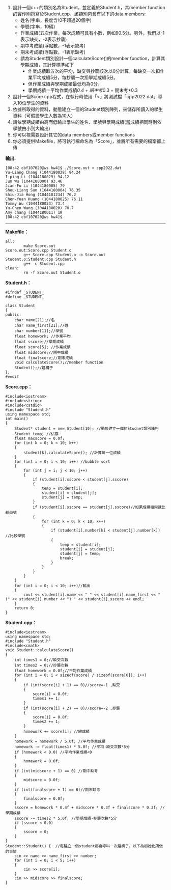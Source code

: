 1. 設計一個c++的類別名為Student，並定義於Student.h，其member function的實作則撰寫於Student.cpp，該類別包含有以下的data members:
    - 姓名(字串，長度含\0不超過20個字)
    - 學號(字串，10碼)
    - 作業成績(五次作業，每次成積可具有小數，例如90.5分。另外，我們以-1表示缺交，-2表示抄襲)
    - 期中考成績(浮點數，-1表示缺考)
    - 期末考成績(浮點數，-1表示缺考)
    - 請為Student類別設計一個calculateScore()的member function，計算其學期成績，其計算標準如下
        - 作業成績取五次的平均，缺交與抄襲該次以0分計算，每缺交一次扣作業平均成績5分，每抄襲一次扣學期成績5分。
        - 但作業成績與學期成績最低均為0分。
        - 學期成績＝平均作業成績*0.4 + 期中考*0.3 + 期末考*0.3
2. 設計一個Score.cpp程式，在執行時使用「<」將測試檔「cpp2022.dat」導入10位學生的資料
3. 依據所取得的資料，動態建立一個的Studnet類別陣列，來儲存所讀入的學生資料（可假設學生人數為10人）
4. 請依學期成績由高而低輸出學生的姓名、學號與學期成績(當成績相同時則依學號由小到大輸出)
5. 你可以視需要設計其它的data members或member functions
6. 你必須提供Makefile，將可執行檔命名為「Score」，並將所有需要的檔案都上傳

**輸出:**
```
[00:42 cbf107020@ws hw4]$ ./Score.out < cpp2022.dat
Yu-Liang Chang (1044180028) 94.24
I-ping Li (1044180029) 94.12
Jun Wu (1044180000) 93.46
Jian-Fu Li (1044180005) 79
Shou-Liang Sun (1044180004) 76.35
Shiu-Jia Hong (1044181234) 76.2
Chen-Yuan Huang (1044180025) 76.11
Tommy Wu (1044180033) 73.4
Yu-Chen Wang (1044180020) 70.7
Amy Chang (1044180011) 19
[00:42 cbf107020@ws hw4]$
```
----

**Makefile：**
```
all:
        make Score.out
Score.out:Score.cpp Student.o
        g++ Score.cpp Student.o -o Score.out
Student.o:Student.cpp Student.h
        g++ -c Student.cpp
clean:
        rm -f Score.out Student.o
```

**Student.h：**
```
#ifndef _STUDENT_
#define _STUDENT_

class Student
{
public:
    char name[21];//名
    char name_first[21];//姓
    char number[11];//學號
    float homework; //作業平均
    float sscore;//學期成績
    float score[5]; //作業成績
    float midscore;//期中成績
    float finalscore;//期末成績
    void calculateScore();//member function
    Student();//建構子
};
#endif
```

**Score.cpp：**
```
#include<iostream>
#include<string>
#include<cstdio>
#include "Student.h"
using namespace std;
int main()
{
    Student* student = new Student[10]; //動態建立一個的Studnet類別陣列
    Student temp; //佔存
    float maxscore = 0.0f;
    for (int k = 0; k < 10; k++)
    {
        student[k].calculateScore(); //計算每一位成績
    }
    for (int i = 0; i < 10; i++) //bubble sort
    {
        for (int j = i; j < 10; j++)
        {
            if (student[i].sscore < student[j].sscore)
            {
                temp = student[i];
                student[i] = student[j];
                student[j] = temp;
            }
            if (student[i].sscore == student[j].sscore)//如果成績相同就比較學號
            {
                for (int k = 0; k < 10; k++)
                {
                    if (student[i].number[k] < student[j].number[k]) //比較學號
                    {
                        temp = student[i];
                        student[i] = student[j];
                        student[j] = temp;
                        break;
                    }
                }
            }
        }
    }
    for (int i = 0; i < 10; i++)//輸出
    {
        cout << student[i].name << " " << student[i].name_first << " (" << student[i].number << ") " << student[i].sscore << endl;
    }
    return 0;
}
```

**Student.cpp：**
```
#include<iostream>
using namespace std;
#include "Student.h"
#include<cmath>
void Student::calculateScore()
{
    int times1 = 0;//缺交次數
    int times2 = 0;//抄襲次數
    float homework = 0.0f;//平均作業成績
    for (int i = 0; i < sizeof(score) / sizeof(score[0]); i++)
    {
        if (int(score[i] + 1) == 0)//score=-1 ,缺交
        {
            score[i] = 0.0f;
            times1 += 1;
        }
        if (int(score[i] + 2) == 0)//score=-2 ,抄襲
        {
            score[i] = 0.0f;
            times2 += 1;
        }
        homework += score[i]; //總成績
    }
    homework = homework / 5.0f; //平均作業成績
    homework -= float(times1) * 5.0f; //平均-缺交次數*5分
    if (homework < 0.0) //平均作業成績<0
    {
        homework = 0.0f;
    }
    if (int(midscore + 1) == 0) //期中缺考
    {
        midscore = 0.0f;
    }
    if (int(finalscore + 1) == 0)//期末缺考
    {
        finalscore = 0.0f;
    }
    sscore = homework * 0.4f + midscore * 0.3f + finalscore * 0.3f; //學期成績
    sscore -= times2 * 5.0f; //學期成績-抄襲次數*5分
    if (sscore < 0.0)
    {
        sscore = 0;
    }
}
Student::Student() {  //每建立一個student都會呼叫一次建構子，以下為初始化所做的事情
    cin >> name >> name_first >> number;
    for (int i = 0; i < 5; i++)
    {
        cin >> score[i];
    }
    cin >> midscore >> finalscore;
}
```
